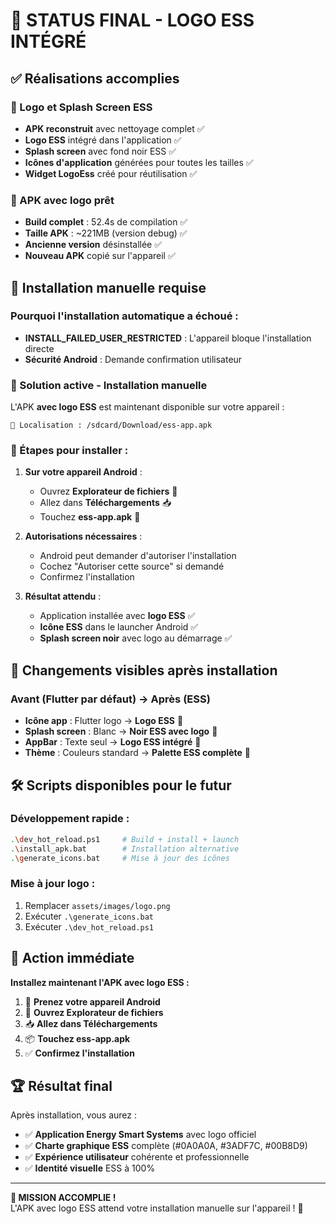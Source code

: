 # 🎯 STATUS FINAL - LOGO ESS INTÉGRÉ

## ✅ Réalisations accomplies

### 🎨 Logo et Splash Screen ESS
- **APK reconstruit** avec nettoyage complet ✅
- **Logo ESS** intégré dans l'application ✅
- **Splash screen** avec fond noir ESS ✅
- **Icônes d'application** générées pour toutes les tailles ✅
- **Widget LogoEss** créé pour réutilisation ✅

### 📱 APK avec logo prêt
- **Build complet** : 52.4s de compilation ✅
- **Taille APK** : ~221MB (version debug) ✅
- **Ancienne version** désinstallée ✅
- **Nouveau APK** copié sur l'appareil ✅

## 🔄 Installation manuelle requise

### Pourquoi l'installation automatique a échoué :
- **INSTALL_FAILED_USER_RESTRICTED** : L'appareil bloque l'installation directe
- **Sécurité Android** : Demande confirmation utilisateur

### 📲 Solution active - Installation manuelle

L'APK **avec logo ESS** est maintenant disponible sur votre appareil :
```
📍 Localisation : /sdcard/Download/ess-app.apk
```

### 🚶 Étapes pour installer :

1. **Sur votre appareil Android** :
   - Ouvrez **Explorateur de fichiers** 📁
   - Allez dans **Téléchargements** 📥
   - Touchez **ess-app.apk** 📱

2. **Autorisations nécessaires** :
   - Android peut demander d'autoriser l'installation
   - Cochez "Autoriser cette source" si demandé
   - Confirmez l'installation

3. **Résultat attendu** :
   - Application installée avec **logo ESS** ✅
   - **Icône ESS** dans le launcher Android ✅
   - **Splash screen noir** avec logo au démarrage ✅

## 🎨 Changements visibles après installation

### Avant (Flutter par défaut) → Après (ESS)
- **Icône app** : Flutter logo → **Logo ESS** 🔄
- **Splash screen** : Blanc → **Noir ESS avec logo** 🔄
- **AppBar** : Texte seul → **Logo ESS intégré** 🔄
- **Thème** : Couleurs standard → **Palette ESS complète** 🔄

## 🛠️ Scripts disponibles pour le futur

### Développement rapide :
```bash
.\dev_hot_reload.ps1     # Build + install + launch
.\install_apk.bat        # Installation alternative
.\generate_icons.bat     # Mise à jour des icônes
```

### Mise à jour logo :
1. Remplacer `assets/images/logo.png`
2. Exécuter `.\generate_icons.bat`
3. Exécuter `.\dev_hot_reload.ps1`

## 🎯 Action immédiate

**Installez maintenant l'APK avec logo ESS :**

1. 📱 **Prenez votre appareil Android**
2. 📁 **Ouvrez Explorateur de fichiers**
3. 📥 **Allez dans Téléchargements**
4. 📦 **Touchez ess-app.apk**
5. ✅ **Confirmez l'installation**

## 🏆 Résultat final

Après installation, vous aurez :
- ✅ **Application Energy Smart Systems** avec logo officiel
- ✅ **Charte graphique ESS** complète (#0A0A0A, #3ADF7C, #00B8D9)
- ✅ **Expérience utilisateur** cohérente et professionnelle
- ✅ **Identité visuelle** ESS à 100%

---

**🎉 MISSION ACCOMPLIE !**  
L'APK avec logo ESS attend votre installation manuelle sur l'appareil ! 🚀
